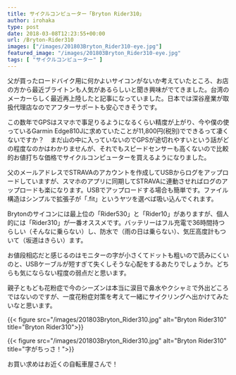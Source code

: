 ```yaml
---
title: サイクルコンピューター「Bryton Rider310」
author: irohaka
type: post
date: 2018-03-08T12:23:55+00:00
url: /Bryton-Rider310
images: ["/images/201803Bryton_Rider310-eye.jpg"]
featured_image: "/images/201803Bryton_Rider310-eye.jpg"
tags: [ "サイクルコンピューター" ]
---
```


父が買ったロードバイク用に何かよいサイコンがないか考えていたところ、お店の方から最近ブライトンも人気があるらしいと聞き興味がでてきました。台湾のメーカーらしく最近再上陸したと記事になっていました。日本では深谷産業が取扱代理店なのでアフターサポートも安心できそうです。
  
この数年でGPSはスマホで事足りるようになるくらい精度が上がり、今や僕の使っているGarmin Edge810Jに求めていたことが11,800円(税別)でできるって凄くないですか？　まだ山の中に入っていないのでGPSが途切れやすいという話がどの程度なのかはわかりませんが、それでもスピードセンサーも高くないので比較的お値打ちな価格でサイクルコンピューターを買えるようになりました。
  
父のメールアドレスでSTRAVAのアカウントを作成してUSBからログをアップロードしていますが、スマホのアプリに同期してSTRAVAに連動させればログのアップロードも楽になります。USBでアップロードする場合も簡単です。ファイル構造はシンプルで拡張子が「.fit」というヤツを選べば吸い込んでくれます。
  
Brytonのサイコンには最上位の「Rider530」と「Rider10」がありますが、個人的には「Rider310」が一番オススメです。バッテリーはフル充電で36時間持つらしい（そんなに乗らない）し、防水で（雨の日は乗らない）、気圧高度計もついて（坂道はきらい）ます。
  
お値段相応だと感じるのはモニターの字が小さくてドットも粗いので読みにくいのと、USBケーブルが短すぎて失くしそうな心配をするあたりでしょうか。どちらも気にならない程度の弱点だと思います。
  
親子ともども花粉症で今のシーズンは本当に涙目で鼻水やクシャミで外出どころではないのですが、一度花粉症対策を考えて一緒にサイクリングへ出かけてみたいなと思います。


{{< figure src="/images/201803Bryton_Rider310.jpg" alt="Bryton Rider310" title="Bryton Rider310">}}


{{< figure src="/images/201803Bryton_Rider310.jpg" alt="Bryton Rider310" title="字がちっさ！">}}


お買い求めはお近くの自転車屋さんで！